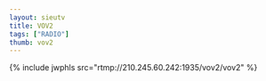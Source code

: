 ```yaml
---
layout: sieutv
title: VOV2
tags: ["RADIO"]
thumb: vov2
---
```

{% include jwphls src="rtmp://210.245.60.242:1935/vov2/vov2" %}
